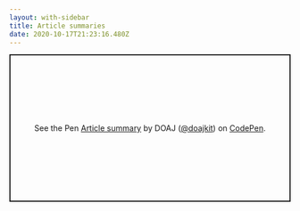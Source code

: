 ```yaml
---
layout: with-sidebar
title: Article summaries
date: 2020-10-17T21:23:16.480Z
---
```


<p class="codepen" data-height="265" data-theme-id="light" data-default-tab="html,result" data-user="doajkit" data-slug-hash="jOyEWPM" style="height: 265px; box-sizing: border-box; display: flex; align-items: center; justify-content: center; border: 2px solid; margin: 1em 0; padding: 1em;" data-pen-title="Article summary">
  <span>See the Pen <a href="https://codepen.io/doajkit/pen/jOyEWPM">
  Article summary</a> by DOAJ (<a href="https://codepen.io/doajkit">@doajkit</a>)
  on <a href="https://codepen.io">CodePen</a>.</span>
</p>
<script async src="https://cpwebassets.codepen.io/assets/embed/ei.js"></script>
